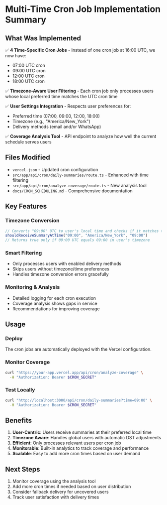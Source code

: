 # Multi-Time Cron Job Implementation Summary

## What Was Implemented

✅ **4 Time-Specific Cron Jobs** - Instead of one cron job at 16:00 UTC, we now have:
- 07:00 UTC cron 
- 09:00 UTC cron
- 12:00 UTC cron  
- 18:00 UTC cron

✅ **Timezone-Aware User Filtering** - Each cron job only processes users whose local preferred time matches the UTC cron time

✅ **User Settings Integration** - Respects user preferences for:
- Preferred time (07:00, 09:00, 12:00, 18:00)
- Timezone (e.g., "America/New_York")
- Delivery methods (email and/or WhatsApp)

✅ **Coverage Analysis Tool** - API endpoint to analyze how well the current schedule serves users

## Files Modified

- `vercel.json` - Updated cron configuration
- `src/app/api/cron/daily-summaries/route.ts` - Enhanced with time filtering
- `src/app/api/cron/analyze-coverage/route.ts` - New analysis tool
- `docs/CRON_SCHEDULING.md` - Comprehensive documentation

## Key Features

### Timezone Conversion
```typescript
// Converts "09:00" UTC to user's local time and checks if it matches their preference
shouldReceiveSummaryAtTime("09:00", "America/New_York", "09:00")
// Returns true only if 09:00 UTC equals 09:00 in user's timezone
```

### Smart Filtering
- Only processes users with enabled delivery methods
- Skips users without timezone/time preferences
- Handles timezone conversion errors gracefully

### Monitoring & Analysis
- Detailed logging for each cron execution
- Coverage analysis shows gaps in service
- Recommendations for improving coverage

## Usage

### Deploy
The cron jobs are automatically deployed with the Vercel configuration.

### Monitor Coverage
```bash
curl "https://your-app.vercel.app/api/cron/analyze-coverage" \
  -H "Authorization: Bearer $CRON_SECRET"
```

### Test Locally
```bash
curl "http://localhost:3000/api/cron/daily-summaries?time=09:00" \
  -H "Authorization: Bearer $CRON_SECRET"
```

## Benefits

1. **User-Centric**: Users receive summaries at their preferred local time
2. **Timezone Aware**: Handles global users with automatic DST adjustments
3. **Efficient**: Only processes relevant users per cron job
4. **Monitorable**: Built-in analytics to track coverage and performance
5. **Scalable**: Easy to add more cron times based on user demand

## Next Steps

1. Monitor coverage using the analysis tool
2. Add more cron times if needed based on user distribution
3. Consider fallback delivery for uncovered users
4. Track user satisfaction with delivery times 